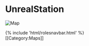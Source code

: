 # UnrealStation



![Map](UnrealStation.png) 









  <div class="container-fluid wm-page-content">
{% include 'html/rolesnavbar.html' %}
</div>
[[Category:Maps]]